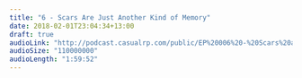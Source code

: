 ```yaml
---
title: "6 - Scars Are Just Another Kind of Memory"
date: 2018-02-01T23:04:34+13:00
draft: true
audioLink: "http://podcast.casualrp.com/public/EP%20006%20-%20Scars%20are%20Just%20Another%20Kind%20of%20Memory%20.mp3"
audioSize: "110000000"
audioLength: "1:59:52"
---
```

